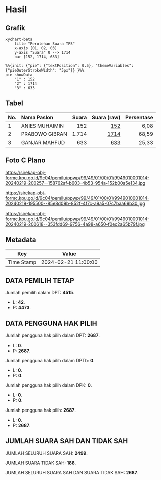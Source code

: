 # Hasil

## Grafik

```mermaid
xychart-beta
    title "Perolehan Suara TPS"
    x-axis [01, 02, 03]
    y-axis "Suara" 0 --> 1714
    bar [152, 1714, 633]
```

```mermaid
%%{init: {"pie": {"textPosition": 0.5}, "themeVariables": {"pieOuterStrokeWidth": "5px"}} }%%
pie showData
    "1" : 152
    "2" : 1714
    "3" : 633
```

## Tabel

| No. | Nama Paslon    | Suara | Suara (raw) | Persentase |
|:--- |:-------------- | -----:| -----------:| ----------:|
| 1   | ANIES MUHAIMIN | 152   | [152][p-1]  | 6,08       |
| 2   | PRABOWO GIBRAN | 1.714 | [1714][p-2] | 68,59      |
| 3   | GANJAR MAHFUD  | 633   | [633][p-3]  | 25,33      |


[p-1]: https://github.com/gigit-pemilu/pemilu-2024-99-luar-negeri/blob/main/pilpres/hitung-suara/sub/99-luar-negeri/sub/49-hong-kong-republik-rakyat-tiongkok/sub/01-hong-kong-republik-rakyat-tiongkok/sub/0001-hong-kong-republik-rakyat-tiongkok/sub/014-pos-010/sub/paslon-1.txt
[p-2]: https://github.com/gigit-pemilu/pemilu-2024-99-luar-negeri/blob/main/pilpres/hitung-suara/sub/99-luar-negeri/sub/49-hong-kong-republik-rakyat-tiongkok/sub/01-hong-kong-republik-rakyat-tiongkok/sub/0001-hong-kong-republik-rakyat-tiongkok/sub/014-pos-010/sub/paslon-2.txt
[p-3]: https://github.com/gigit-pemilu/pemilu-2024-99-luar-negeri/blob/main/pilpres/hitung-suara/sub/99-luar-negeri/sub/49-hong-kong-republik-rakyat-tiongkok/sub/01-hong-kong-republik-rakyat-tiongkok/sub/0001-hong-kong-republik-rakyat-tiongkok/sub/014-pos-010/sub/paslon-3.txt

## Foto C Plano

https://sirekap-obj-formc.kpu.go.id/9c04/pemilu/ppwp/99/49/01/00/01/9949010001014-20240219-200257--158762af-b603-4b53-954a-152b00a5e134.jpg

https://sirekap-obj-formc.kpu.go.id/9c04/pemilu/ppwp/99/49/01/00/01/9949010001014-20240219-195500--85e8d09b-852f-4f7c-a9a5-07c7baa69b30.jpg

https://sirekap-obj-formc.kpu.go.id/9c04/pemilu/ppwp/99/49/01/00/01/9949010001014-20240219-200618--353fdd69-9756-4a98-a650-f0ec2a65b79f.jpg


## Metadata

| Key        | Value               |
| ---------- | ------------------- |
| Time Stamp | 2024-02-21 11:00:00 |


## DATA PEMILIH TETAP

Jumlah pemilih dalam DPT: **4515**.
 * L: **42**.
 * P: **4473**.

## DATA PENGGUNA HAK PILIH

Jumlah pengguna hak pilih dalam DPT: **2687**.
 * L: **0**.
 * P: **2687**.

Jumlah pengguna hak pilih dalam DPTb: **0**.
 * L: **0**.
 * P: **0**.

Jumlah pengguna hak pilih dalam DPK: **0**.
 * L: **0**.
 * P: **0**.

Jumlah pengguna hak pilih: **2687**.
 * L: **0**.
 * P: **2687**.

## JUMLAH SUARA SAH DAN TIDAK SAH

JUMLAH SELURUH SUARA SAH: **2499**.

JUMLAH SUARA TIDAK SAH: **188**.

JUMLAH SELURUH SUARA SAH DAN SUARA TIDAK SAH: **2687**.


